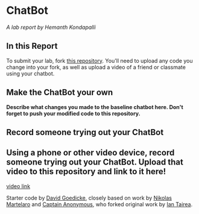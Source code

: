 # ChatBot

*A lab report by Hemanth Kondapalli*

## In this Report

To submit your lab, fork [this repository](https://github.com/FAR-Lab/IDD-Fa18-Lab6). You'll need to upload any code you change into your fork, as well as upload a video of a friend or classmate using your chatbot.

## Make the ChatBot your own

**Describe what changes you made to the baseline chatbot here. Don't forget to push your modified code to this repository.**

## Record someone trying out your ChatBot

**Using a phone or other video device, record someone trying out your ChatBot. Upload that video to this repository and link to it here!** <br>
---
[video link](https://youtu.be/aCj7BlukMJ0)

Starter code by [David Goedicke](mailto:da.goedicke@gmail.com), closely based on work by [Nikolas Martelaro](mailto:nmartelaro@gmail.com) and [Captain Anonymous](https://codepen.io/anon/pen/PEVYXz), who forked original work by [Ian Tairea](https://codepen.io/mrtairea/pen/yJapwv).
